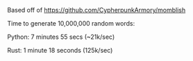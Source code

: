 Based off of https://github.com/CypherpunkArmory/momblish

Time to generate 10,000,000 random words:

Python: 7 minutes 55 secs (~21k/sec)

Rust: 1 minute 18 seconds (125k/sec)
